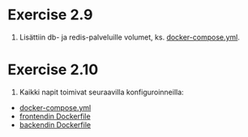 # Exercise 2.9

1) Lisättiin db- ja redis-palveluille volumet, ks. [docker-compose.yml](./attachments/ex9-ex10/docker-compose.yml).

# Exercise 2.10

1) Kaikki napit toimivat seuraavilla konfiguroinneilla:

- [docker-compose.yml](./attachments/ex9-ex10/docker-compose.yml)
- [frontendin Dockerfile](./attachments/ex9-ex10/Dockerfile)
- [backendin Dockerfile](./attachments/ex9-ex10/backend-dockerfile/Dockerfile)


